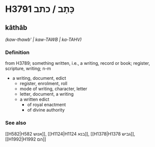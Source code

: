 # H3791 כָּתָב / כתב

## kâthâb

_(kaw-thawb' | kaw-TAWB | ka-TAHV)_

### Definition

from H3789; something written, i.e., a writing, record or book; register, scripture, writing; n-m

- a writing, document, edict
  - register, enrolment, roll
  - mode of writing, character, letter
  - letter, document, a writing
  - a written edict
    - of royal enactment
    - of divine authority

### See also

[[H582|H582 אנוש]], [[H1124|H1124 בנא]], [[H1378|H1378 גביש]], [[H1992|H1992 הם]]
